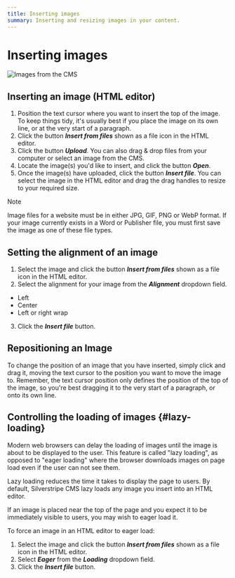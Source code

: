 ```yaml
---
title: Inserting images
summary: Inserting and resizing images in your content.
---
```


# Inserting images

![Images from the CMS](../../_images/images-from-cms.png)

## Inserting an image (HTML editor)
1. Position the text cursor where you want to insert the top of the image. To keep things tidy, it's usually best if you place the image on its own line, or at the very start of a paragraph.
2. Click the button ***Insert from files*** shown as a file icon in the HTML editor.
3. Click the button ***Upload***. You can also drag & drop files from your computer or select an image from the CMS.
4. Locate the image(s) you'd like to insert, and click the button ***Open***.
5. Once the image(s) have uploaded, click the button ***Insert file***. You can select the image in the HTML editor and drag the drag handles to resize to your required size.

> [!NOTE]
> Image files for a website must be in either JPG, GIF, PNG or WebP format. If your image currently exists in a Word or Publisher file, you must first save the image as one of these file types.

## Setting the alignment of an image

1. Select the image and click the button ***Insert from files*** shown as a file icon in the HTML editor.
2. Select the alignment for your image from the ***Alignment*** dropdown field.
* Left
* Center
* Left or right wrap
3. Click the ***Insert file*** button.

## Repositioning an Image

To change the position of an image that you have inserted, simply click and drag it, moving the text cursor to the position you want to move the image to. Remember, the text cursor position only defines the position of the top of the image, so you're best dragging it to the very start of a paragraph, or onto its own line.

## Controlling the loading of images {#lazy-loading}

Modern web browsers can delay the loading of images until the image is about to be displayed to the user. This feature is called "lazy loading", as opposed to "eager loading" where the browser downloads images on page load even if the user can not see them. 

Lazy loading reduces the time it takes to display the page to users. By default, Silverstripe CMS lazy loads any image you insert into an HTML editor.

If an image is placed near the top of the page and you expect it to be immediately visible to users, you may wish to eager load it.

To force an image in an HTML editor to eager load:

1. Select the image and click the button ***Insert from files*** shown as a file icon in the HTML editor.
2. Select ***Eager*** from the ***Loading*** dropdown field.
3. Click the ***Insert file*** button.
